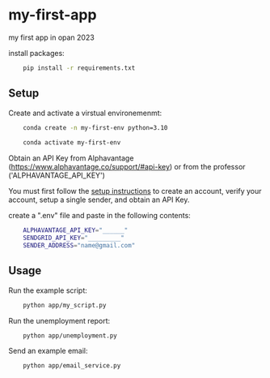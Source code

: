 # my-first-app
my first app in opan 2023

install packages:
```sh
    pip install -r requirements.txt
```


## Setup
Create and activate a virstual environemenmt:

```sh
    conda create -n my-first-env python=3.10
    
    conda activate my-first-env
``` 

Obtain an API Key from Alphavantage (https://www.alphavantage.co/support/#api-key) or from the professor ('ALPHAVANTAGE_API_KEY')

You must first follow the [setup instructions](https://github.com/prof-rossetti/intro-to-python/blob/main/notes/python/packages/sendgrid.md) to create an account, verify your account, setup a single sender, and obtain an API Key.

create a ".env" file and paste in the following contents:

```sh
    ALPHAVANTAGE_API_KEY="______"
    SENDGRID_API_KEY="_________"
    SENDER_ADDRESS="name@gmail.com"
```


## Usage

Run the example script:
```sh
    python app/my_script.py 
```

Run the unemployment report:
```sh
    python app/unemployment.py
```

Send an example email:
```sh
    python app/email_service.py
```
